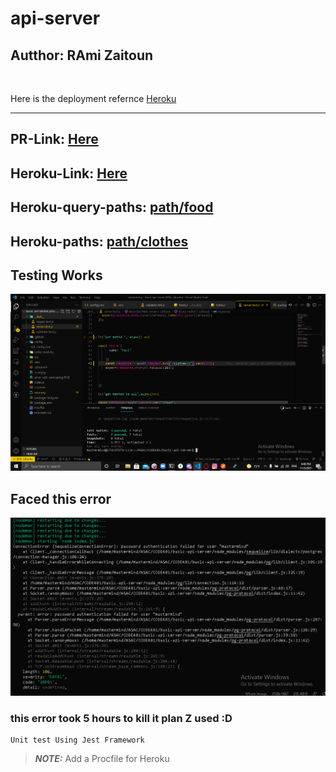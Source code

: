 # api-server


## Autthor: RAmi Zaitoun 

![]()

 Here is the deployment refernce [Heroku](https://github.com/marketplace/actions/deploy-to-heroku#getting-started)
 
 ---
 
## PR-Link: [Here](https://github.com/MasteRminD6666/api-server/pull/1)
## Heroku-Link: [Here](https://api-server-rami.herokuapp.com)
## Heroku-query-paths: [path/food](https://api-server-rami.herokuapp.com/food)
## Heroku-paths: [path/clothes](https://api-server-rami.herokuapp.com/clothes)

## Testing Works 
 ![](https://github.com/MasteRminD6666/basic-api-server/blob/main/images/testing.PNG?raw=true)
 
 
 
 
 
 
 ## Faced this error 
 ![](https://github.com/MasteRminD6666/basic-api-server/blob/main/images/error%20with%20connceting.PNG?raw=true)
 ### this error took 5 hours to kill it plan Z used :D 
~~~
Unit test Using Jest Framework
~~~
> **_NOTE:_**  Add a Procfile for  Heroku